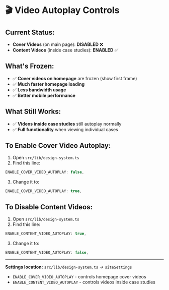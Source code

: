 # 🎬 Video Autoplay Controls

## Current Status: 

- **Cover Videos** (on main page): **DISABLED** ❌ 
- **Content Videos** (inside case studies): **ENABLED** ✅

## What's Frozen:

- ✅ **Cover videos on homepage** are frozen (show first frame)
- ✅ **Much faster homepage loading**  
- ✅ **Less bandwidth usage**
- ✅ **Better mobile performance**

## What Still Works:

- ✅ **Videos inside case studies** still autoplay normally
- ✅ **Full functionality** when viewing individual cases

## To Enable Cover Video Autoplay:

1. Open `src/lib/design-system.ts`
2. Find this line:
```typescript
ENABLE_COVER_VIDEO_AUTOPLAY: false,
```
3. Change it to:
```typescript
ENABLE_COVER_VIDEO_AUTOPLAY: true,
```

## To Disable Content Videos:

1. Open `src/lib/design-system.ts`  
2. Find this line:
```typescript
ENABLE_CONTENT_VIDEO_AUTOPLAY: true,
```
3. Change it to:
```typescript
ENABLE_CONTENT_VIDEO_AUTOPLAY: false,
```

---

**Settings location:** `src/lib/design-system.ts` → `siteSettings`
- `ENABLE_COVER_VIDEO_AUTOPLAY` - controls homepage cover videos
- `ENABLE_CONTENT_VIDEO_AUTOPLAY` - controls videos inside case studies 